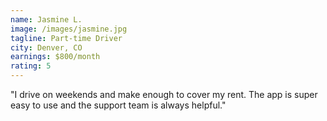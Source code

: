 ```yaml
---
name: Jasmine L.
image: /images/jasmine.jpg
tagline: Part-time Driver
city: Denver, CO
earnings: $800/month
rating: 5
---
```


"I drive on weekends and make enough to cover my rent. The app is super easy to use and the support team is always helpful." 